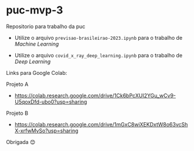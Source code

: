 # puc-mvp-3

Repositorio para trabalho da puc

- Utilize o arquivo `previsao-brasileirao-2023.ipynb` para o trabalho de *Machine Learning*

- Utilize o arquivo `covid_x_ray_deep_learning.ipynb` para o trabalho de *Deep Learning* 

Links para Google Colab:

Projeto A
- https://colab.research.google.com/drive/1Ck6bPcXUI2YGu_wCv9-U5qoxDfd-ubo0?usp=sharing

Projeto B
- https://colab.research.google.com/drive/1mGxC8wiXEKDxtW8o63vcShX-xrfwMvSo?usp=sharing

Obrigada 😊
